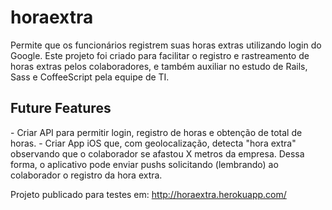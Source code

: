 horaextra
=========

Permite que os funcionários registrem suas horas extras utilizando login do Google. Este projeto foi criado para facilitar o registro e rastreamento de horas extras pelos colaboradores, e também auxiliar no estudo de Rails, Sass e CoffeeScript pela equipe de TI.

<h2>Future Features</h2>
- Criar API para permitir login, registro de horas e obtenção de total de horas.
- Criar App iOS que, com geolocalização, detecta "hora extra" observando que o colaborador se afastou X metros da empresa. Dessa forma, o aplicativo pode enviar pushs solicitando (lembrando) ao colaborador o registro da hora extra.

Projeto publicado para testes em:
http://horaextra.herokuapp.com/
